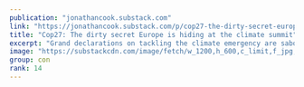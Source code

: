 ```yaml
---
publication: "jonathancook.substack.com"
link: "https://jonathancook.substack.com/p/cop27-the-dirty-secret-europe-is"
title: "Cop27: The dirty secret Europe is hiding at the climate summit"
excerpt: "Grand declarations on tackling the climate emergency are sabotaged by a treaty from the 1990s that holds European states to ransom"
image: "https://substackcdn.com/image/fetch/w_1200,h_600,c_limit,f_jpg,q_auto:good,fl_progressive:steep/https%3A%2F%2Fbucketeer-e05bbc84-baa3-437e-9518-adb32be77984.s3.amazonaws.com%2Fpublic%2Fimages%2F0c13fdf1-27a3-462b-9c20-6b270ef1132a_520x338.png"
group: con
rank: 14
---
```

